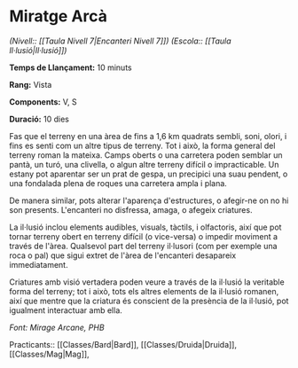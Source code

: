# Miratge Arcà

*(Nivell:: [[Taula Nivell 7|Encanteri Nivell 7]]) (Escola:: [[Taula Il·lusió|Il·lusió]])*

**Temps de Llançament:** 10 minuts

**Rang:** Vista

**Components:** V, S

**Duració:** 10 dies

Fas que el terreny en una àrea de fins a 1,6 km quadrats sembli, soni, olori, i fins es senti com un altre tipus de terreny. Tot i això, la forma general del terreny roman la mateixa. Camps oberts o una carretera poden semblar un pantà, un turó, una clivella, o algun altre terreny difícil o impracticable. Un estany pot aparentar ser un prat de gespa, un precipici una suau pendent, o una fondalada plena de roques una carretera ampla i plana.

De manera similar, pots alterar l'aparença d'estructures, o afegir-ne on no hi son presents. L'encanteri no disfressa, amaga, o afegeix criatures.

La il·lusió inclou elements audibles, visuals, tàctils, i olfactoris, així que pot tornar terreny obert en terreny difícil (o vice-versa) o impedir moviment a través de l'àrea. Qualsevol part del terreny il·lusori (com per exemple una roca o pal) que sigui extret de l'àrea de l'encanteri desapareix immediatament.

Criatures amb visió vertadera poden veure a través de la il·lusió la veritable forma del terreny; tot i això, tots els altres elements de la il·lusió romanen, així que mentre que la criatura és conscient de la presència de la il·lusió, pot igualment interactuar amb ella.


*Font: Mirage Arcane, PHB*



Practicants:: [[Classes/Bard|Bard]], [[Classes/Druida|Druida]], [[Classes/Mag|Mag]],